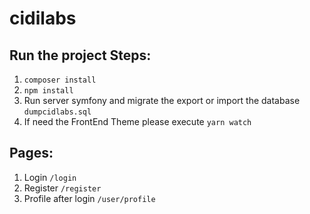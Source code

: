 # cidilabs

## Run the project Steps:

1. `composer install`
2. `npm install`
3. Run server symfony and migrate the export or import the database `dumpcidlabs.sql`
4. If need the FrontEnd Theme please execute `yarn watch`

## Pages:

1. Login `/login`
2. Register `/register`
3. Profile after login `/user/profile`